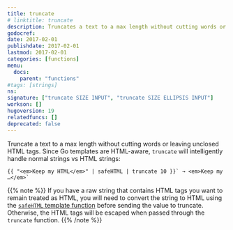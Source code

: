 ```yaml
---
title: truncate
# linktitle: truncate
description: Truncates a text to a max length without cutting words or leaving unclosed HTML tags.
godocref:
date: 2017-02-01
publishdate: 2017-02-01
lastmod: 2017-02-01
categories: [functions]
menu:
  docs:
    parent: "functions"
#tags: [strings]
ns:
signature: ["truncate SIZE INPUT", "truncate SIZE ELLIPSIS INPUT"]
workson: []
hugoversion: 19
relatedfuncs: []
deprecated: false
---
```


Truncate a text to a max length without cutting words or leaving unclosed HTML tags. Since Go templates are HTML-aware, `truncate` will intelligently handle normal strings vs HTML strings:

```
{{ "<em>Keep my HTML</em>" | safeHTML | truncate 10 }}` → <em>Keep my …</em>`
```

{{% note %}}
If you have a raw string that contains HTML tags you want to remain treated as HTML, you will need to convert the string to HTML using the [`safeHTML` template function](/functions/safehtml) before sending the value to truncate. Otherwise, the HTML tags will be escaped when passed through the `truncate` function.
{{% /note %}}
